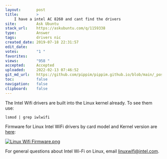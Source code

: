 ```yaml
---
layout:       post
title:        >
    I have a intel AC 8260 and cant find the drivers
site:         Ask Ubuntu
stack_url:    https://askubuntu.com/q/1159338
type:         Answer
tags:         drivers nic
created_date: 2019-07-18 22:31:57
edit_date:    
votes:        "1 "
favorites:    
views:        "958 "
accepted:     Accepted
uploaded:     2022-02-13 07:46:52
git_md_url:   https://github.com/pippim/pippim.github.io/blob/main/_posts/2019/2019-07-18-I-have-a-intel-AC-8260-and-cant-find-the-drivers.md
toc:          false
navigation:   false
clipboard:    false
---
```


The Intel Wifi drivers are built into the Linux kernel already. To see them use:

``` 
lsmod | grep iwlwifi
```

Firmware for Linux Intel WiFi drivers by card model and Kernel version are [here][1]:

[![Linux Wifi Firmware.png][2]][2]

For general questions about Intel Wi-Fi on Linux, email linuxwifi@intel.com.

  [1]: https://www.intel.ca/content/www/ca/en/support/articles/000005511/network-and-i-o/wireless-networking.html
  [2]: https://i.stack.imgur.com/EuQoM.png
